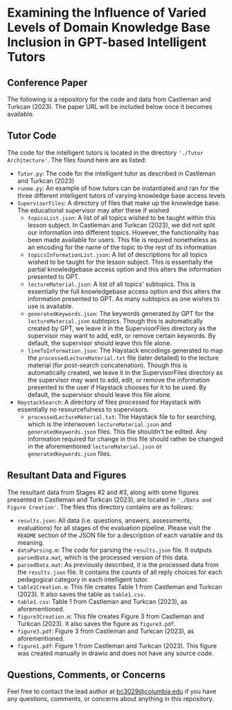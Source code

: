 # Examining the Influence of Varied Levels of Domain Knowledge Base Inclusion in GPT-based Intelligent Tutors

## Conference Paper
The following is a repository for the code and data from Castleman and Turkcan (2023). The paper URL will be included below once it becomes available.

## Tutor Code
The code for the intelligent tutors is located in the directory `'./Tutor Architecture'`. The files found here are as listed:

- `Tutor.py`: The code for the intelligent tutor as described in Castleman and Turkcan (2023)
- `runme.py`: An example of how tutors can be instantiated and ran for the three different intelligent tutors of varying knowledge base access levels
- `SupervisorFiles`: A directory of files that make up the knowledge base. The educational supervisor may alter these if wished
  - `topicsList.json`: A list of all topics wished to be taught within this lesson subject. In Castleman and Turkcan (2023), we did not split our information into different topics. However, the functionality has been made available for users. This file is required nonetheless as an encoding for the name of the topic to the rest of its information
  - `topicsInformationList.json`: A list of descriptions for all topics wished to be taught for the lesson subject. This is essentially the partial knowledgebase access option and this alters the information presented to GPT.
  - `lectureMaterial.json`: A list of all topics' subtopics. This is essentially the full knowledgebase access option and this alters the information presented to GPT. As many subtopics as one wishes to use is available.
  - `generatedKeywords.json`: The keywords generated by GPT for the `lectureMaterial.json` subtopics. Though this is automatically created by GPT, we leave it in the SupervisorFiles directory as the supervisor may want to add, edit, or remove certain keywords. By default, the supervisor should leave this file alone.
  - `lineToInformation.json`: The Haystack encodings generated to map the `processedLectureMaterial.txt` file (later detailed) to the lecture material (for post-search concatenation). Though this is automatically created, we leave it in the SupervisorFiles directory as the supervisor may want to add, edit, or remove the information presented to the user if Haystack chooses for it to be used. By default, the supervisor should leave this file alone.
- `HaystackSearch`: A directory of files processed for Haystack with essentially no resourcefulness to supervisors.
  - `processedLectureMaterial.txt`: The Haystack file to for searching, which is the interwoven `lectureMaterial.json` and `generatedKeywords.json` files. This file shouldn't be edited. Any information required for change in this file should rather be changed in the aforementioned `lectureMaterial.json` or `generatedKeywords.json` files.


## Resultant Data and Figures
The resultant data from Stages #2 and #3, along with some figures presented in Castleman and Turkcan (2023), are located in `'./Data and Figure Creation'`. The files this directory contains are as follows:

- `results.json`: All data (i.e. questions, answers, assessments, evaluations) for all stages of the evaluation pipeline. Please visit the `README` section of the JSON file for a description of each variable and its meaning.
- `dataParsing.m`: The code for parsing the `results.json` file. It outputs `parsedData.mat`, which is the processed version of this data.
- `parsedData.mat`: As previously described, it is the processed data from the `results.json` file. It contains the counts of all reply choices for each pedagogical category in each intelligent tutor.
- `table1Creation.m`: This file creates Table 1 from Castleman and Turkcan (2023). It also saves the table as `table1.csv`.
- `table1.csv`: Table 1 from Castleman and Turkcan (2023), as aforementioned.
- `figure3Creation.m`: This file creates Figure 3 from Castleman and Turkcan (2023). It also saves the figure as `figure3.pdf`.
- `figure3.pdf`: Figure 3 from Castleman and Turkcan (2023), as aforementioned.
- `figure1.pdf`: Figure 1 from Castleman and Turkcan (2023). This figure was created manually in drawio and does not have any source code.



## Questions, Comments, or Concerns
Feel free to contact the lead author at bc3029@columbia.edu if you have any questions, comments, or concerns about anything in this repository. 
